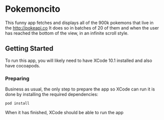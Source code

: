 # Pokemoncito

This funny app fetches and displays all of the 900k pokemons that live in the http://pokeapi.co
It does so in batches of 20 of them and when the user has reached the bottom of the view, in an infinite scroll style.

## Getting Started

To run this app, you will likely need to have XCode 10.1 installed and also have cocoapods.

### Preparing

Business as usual, the only step to prepare the app so XCode can run it is done by installing the required dependencies:

```
pod install
```

When it has finished, XCode should be able to run the app